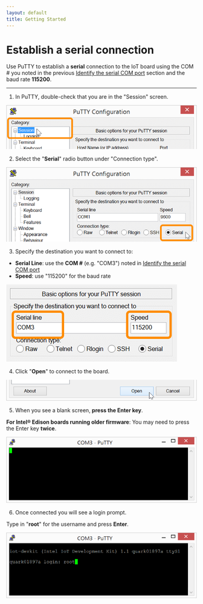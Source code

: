 ```yaml
---
layout: default
title: Getting Started
---
```


# Establish a serial connection

Use PuTTY to establish a **serial** connection to the IoT board using the COM # you noted in the previous [Identify the serial COM port](details-identify_com_port.html) section and the baud rate **115200**.

---

1. In PuTTY, double-check that you are in the "Session" screen. 

  ![Session tab in PuTTY](images/putty-session_tab.png)

2. Select the "**Serial**" radio button under "Connection type".

  ![Serial radio button in PuTTY](images/putty-serial_radio_button.png)

3. Specify the destination you want to connect to:

  * **Serial Line**: use the **COM #** (e.g. "COM3") noted in [Identify the serial COM port](details-identify_com_port.html)
  * **Speed**: use "115200" for the baud rate
  
  ![Serial line and speed text fields in PuTTY](images/putty-serial_line_and_speed.png)

4. Click "**Open**" to connect to the board.

  ![Open connection button in PuTTY](images/putty-open_button.png)

5. When you see a blank screen, **press the Enter key**.
 
  **For Intel® Edison boards running older firmware**: You may need to press the Enter key **twice**.

  ![Blank screen in PuTTY after connecting to Intel® Edison](images/putty-blank_screen.png)

6. Once connected you will see a login prompt. 

  Type in "**root**" for the username and press **Enter**.

  ![Login as root user](images/putty-login_as_root.png)
